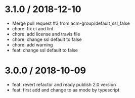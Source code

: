 
3.1.0 / 2018-12-10
==================

  * Merge pull request #3 from acm-group/default_ssl_false
  * chore: fix ci and lint
  * chore: add license and travis file
  * chore: change ssl default to false
  * chore: add warning
  * feat: change ssl default to false

3.0.0 / 2018-10-09
==================

  * feat: revert refactor and ready publish 2.0 version
  * feat: first add and change to aa mode by typescript
